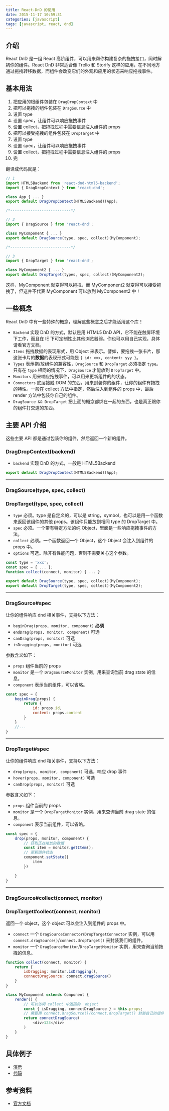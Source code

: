 ```yaml
---
title: React-DnD 的使用
date: 2015-11-17 10:59:31
categories: [javascript]
tags: [javascript, react, dnd]
---
```


## 介绍

React DnD 是一组 React 高阶组件，可以用来帮你构建复杂的拖拽接口，同时解耦你的组件。React DnD 非常适合像 Trello 和 Storify 这样的应用，在不同地方通过拖拽转移数据，而组件会改变它们的外观和应用的状态来响应拖拽事件。


## 基本用法

1. 把应用的根组件包装在 `DragDropContext` 中
2. 把可以拖拽的组件包装在 `DragSource` 中
  1. 设置 type
  2. 设置 spec，让组件可以响应拖拽事件
  3. 设置 collect，把拖拽过程中需要信息注入组件的 props
3. 把可以接受拖拽的组件包装在 `DropTarget` 中
  1. 设置 type
  2. 设置 spec，让组件可以响应拖拽事件
  3. 设置 collect，把拖拽过程中需要信息注入组件的 props
4. 完

翻译成代码就是：

```js
// 1
import HTML5Backend from 'react-dnd-html5-backend';
import { DragDropContext } from 'react-dnd';

class App { ... }
export default DragDropContext(HTML5Backend)(App);

/*---------------------------*/

// 2
import { DragSource } from 'react-dnd';

class MyComponent { ... }
export default DragSource(type, spec, collect)(MyComponent);

/*---------------------------*/

// 3
import { DropTarget } from 'react-dnd';

class MyComponent2 { ... }
export default DropTarget(types, spec, collect)(MyComponent2);
```

这样，MyComponent 就变得可以拖拽，而 MyComponent2 就变得可以接受拖拽了，但这并不代表 MyComponent 可以放到 MyComponent2 中！


## 一些概念

React DnD 中有一些特殊的概念，理解这些概念之后才能活用这个库！

- `Backend` 实现 DnD 的方式，默认是用 HTML5 DnD API，它不能在触屏环境下工作，而且在 IE 下可定制性比其他浏览器弱。你也可以用自己实现，具体请看官方文档。
- `Items` 拖拽数据的表现形式，用 Object 来表示。譬如，要拖拽一张卡片，那这张卡片的**数据**的表现形式可能是 `{ id: xxx, content: yyy }`。
- `Types` 表示拖/放组件的兼容性，`DragSource` 和 `DropTarget` 必须指定 `type`。只有在 `type` 相同的情况下，`DragSource` 才能放到 `DropTarget` 中。
- `Monitors` 用来响应拖拽事件，可以用来更新组件的的状态。
- `Connectors` 底层接触 DOM 的东西，用来封装你的组件，让你的组件有拖拽的特性。一般在 collect 方法中指定，然后注入到组件的 props 中，最后 render 方法中包装你自己的组件。
- `DragSource && DropTarget` 把上面的概念都绑在一起的东西，也是真正跟你的组件打交道的东西。


## 主要 API 介绍

这些主要 API 都是通过包装你的组件，然后返回一个新的组件。

### DragDropContext(backend)

- `backend` 实现 DnD 的方式，一般是 HTML5Backend

```js
export default DragDropContext(HTML5Backend)(App);
```

-----


### DragSource(type, spec, collect)
### DropTarget(type, spec, collect)


- `type` 必须。type 是自定义的，可以是 string，symbol，也可以是用一个函数来返回该组件的其他 props。该组件只能放到相同 type 的 DropTarget 中。
- `spec` 必须。一个带有特定方法的纯 Object，里面是一些响应拖拽事件的方法。
- `collect` 必须。一个函数返回一个 Object，这个 Object 会注入到组件的 props 中。
- `options` 可选。除非有性能问题，否则不需要关心这个参数。

```js
const type = 'xxx';
const spec = { ... };
function collect(connect, monitor) { ... }

export default DragSource(type, spec, collect)(MyComponent);
export default DropTarget(type, spec, collect)(MyComponent2);
```

-----

### DragSource#spec

让你的组件响应 dnd 相关事件，支持以下方法：

- `beginDrag(props, monitor, component)` **必须**
- `endDrag(props, monitor, component)` 可选
- `canDrag(props, monitor)` 可选
- `isDragging(props, monitor)` 可选

参数含义如下：

- `props` 组件当前的 props
- `monitor` 是一个 `DragSourceMonitor` 实例，用来查询当前 drag state 的信息。
- `component` 表示当前组件，可以省略。


```js
const spec = {
    beginDrag(props) {
        return { 
        	id: props.id, 
        	content: props.content
        }
    }
    //...
}
```

-----

### DropTarget#spec

让你的组件响应 dnd 相关事件，支持以下方法：

- `drop(props, monitor, component)` 可选，响应 drop 事件
- `hover(props, monitor, component)` 可选
- `canDrop(props, monitor)` 可选

参数含义如下：

- `props` 组件当前的 props
- `monitor` 是一个 `DropTargetMonitor` 实例，用来查询当前 drag state 的信息。
- `component` 表示当前组件，可以省略。

```js
const spec = {
	drop(props, monitor, component) {
		// 获取正在拖放的数据
		const item = monitor.getItem();
		// 更新组件状态
		component.setState({
			item
		})
		
	}
}
```

-----

### DragSource#collect(connect, monitor)
### DropTarget#collect(connect, monitor)

返回一个 object，这个 object 可以会注入到组件的 props 中。

- `connect` 一个 `DragSourceConnector`/`DropTargetConnector` 实例，可以用 `connect.dragSource()`/`connect.dropTarget()` 来封装我们的组件。
- `monitor` 一个 `DragSourceMonitor`/`DropTargetMonitor` 实例，用来查询当前拖拽的信息。

```js
function collect(connect, monitor) {
    return {
        isDragging: monitor.isDragging(),
        connectDragSource: connect.dragSource()
    }
}

class MyComponent extends Component {
	render() {
		// 可以访问 collect 中返回的  object
		const { isDragging, connectDragSource } = this.props;
		// 需要用 connect.dragSource()/connect.dropTarget() 封装自己的组件
		return connectDragSource(
			<div>123</div>
		)
	}
}

```

## 具体例子

- [演示](http://gaearon.github.io/react-dnd/examples-chessboard-tutorial-app.html)
- [代码](https://github.com/gaearon/react-dnd/tree/master/examples)


## 参考资料

- [官方文档](http://gaearon.github.io/react-dnd/)
